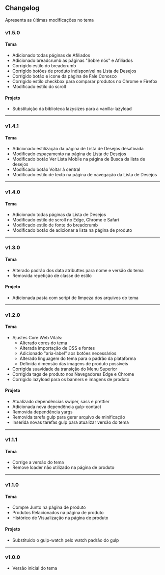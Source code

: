 ## Changelog
Apresenta as &uacute;ltimas modifica&ccedil;&otilde;es no tema

### v1.5.0

#### Tema
- Adicionado todas p&aacute;ginas de Afiliados
- Adicionado breadcrumb as p&aacute;ginas "Sobre n&oacute;s" e Afiliados
- Corrigido estilo do breadcrumb
- Corrigido bot&otilde;es de produto indispon&iacute;vel na Lista de Desejos
- Corrigido bot&atilde;o e icone da p&aacute;gina de Fale Conosco
- Corrigido estilo checkbox para comparar produtos no Chrome e Firefox
- Modificado estilo do scroll

#### Projeto
- Substitui&ccedil;&atilde;o da biblioteca lazysizes para a vanilla-lazyload

----------
### v1.4.1

#### Tema
- Adicionado estiliza&ccedil;&atilde;o da p&aacute;gina de Lista de Desejos desativada
- Modificado espa&ccedil;amento na p&aacute;gina de Lista de Desejos
- Modificado bot&atilde;o Ver Lista Mobile na p&aacute;gina de Busca da lista de desejos
- Modificado bot&atilde;o Voltar &agrave; central
- Modificado estilo de texto na p&aacute;gina de navega&ccedil;&atilde;o da Lista de Desejos

----------
### v1.4.0

#### Tema
- Adicionado todas p&aacute;ginas da Lista de Desejos
- Modificado estilo de scroll no Edge, Chrome e Safari
- Modificado estilo de fonte do breadcrumb
- Modificado bot&atilde;o de adicionar a lista na p&aacute;gina de produto 

----------
### v1.3.0

#### Tema
- Alterado padr&atilde;o dos data atributtes para nome e vers&atilde;o do tema
- Removida repeti&ccedil;&atilde;o de classe de estilo

#### Projeto
-  Adicionada pasta com script de limpeza dos arquivos do tema

----------
### v1.2.0

#### Tema
- Ajustes Core Web Vitals:
    - Alterado cores do tema
    - Alterada importa&ccedil;&atilde;o de CSS e fontes
    - Adicionado "aria-label" aos bot&otilde;es necess&aacute;rios
    - Alterado linguagem do tema para o padr&atilde;o da plataforma
    - Definida dimens&atilde;o das imagens de produto poss&iacute;veis
- Corrigida suavidade da transi&ccedil;&atilde;o do Menu Superior
- Corrigida tags de produto nos Navegadores Edge e Chrome
- Corrigido lazyload para os banners e imagens de produto

#### Projeto
- Atualizado depend&ecirc;ncias swiper, sass e prettier
- Adicionada nova depend&ecirc;ncia gulp-contact
- Removida depend&ecirc;ncia yargs
- Removida tarefa gulp para gerar arquivo de minifica&ccedil;&atilde;o
- Inserida novas tarefas gulp para atualizar vers&atilde;o do tema 

----------
### v1.1.1

#### Tema
- Corrige a vers&atilde;o do tema
- Remove loader n&atilde;o utilizado na p&aacute;gina de produto

----------
### v1.1.0

#### Tema
- Compre Junto na p&aacute;gina de produto
- Produtos Relacionados na p&aacute;gina de produto
- Hist&oacute;rico de Visualiza&ccedil;&atilde;o na p&aacute;gina de produto

#### Projeto
- Substituido o gulp-watch pelo watch padr&atilde;o do gulp

----------
### v1.0.0
- Vers&atilde;o inicial do tema